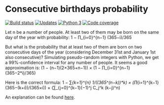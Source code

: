 ﻿# Consecutive birthdays probability

[![Build status][Build image]][Build] [![Updates][Dependency image]][PyUp] [![Python 3][Python3 image]][PyUp] [![Code coverage][Codecov image]][Codecov]

  [Build]: https://travis-ci.org/woctezuma/Consecutive-birthdays-probability
  [Build image]: https://travis-ci.org/woctezuma/Consecutive-birthdays-probability.svg?branch=master

  [PyUp]: https://pyup.io/repos/github/woctezuma/Consecutive-birthdays-probability/
  [Dependency image]: https://pyup.io/repos/github/woctezuma/Consecutive-birthdays-probability/shield.svg
  [Python3 image]: https://pyup.io/repos/github/woctezuma/Consecutive-birthdays-probability/python-3-shield.svg

  [Codecov]: https://codecov.io/gh/woctezuma/Consecutive-birthdays-probability
  [Codecov image]: https://codecov.io/gh/woctezuma/Consecutive-birthdays-probability/branch/master/graph/badge.svg

Let n be a number of people. At least two of them may be born on the same day of the year with probability:
1 − ∏_{i=0}^{n−1} (365−i)/365

But what is the probability that at least two of them are born on two consecutive days of the year (considering December
31st and January 1st also consecutive)? Simulating pseudo-random integers with Python, we get a 99%-confidence interval
for any number of people. It seems a good approximation is:
(1 − (n−1)(2×365+n−1)) × (1 − ∏_{i=0}^{n−1} (365−2*i)/365)

Here is the correct formula:
1 − ∑_{k=1}^{n} 1/((365^(n−k))*k) × (∏_{i=1}^{k−1} (365−(k+i))/(365×i)) × (∑_{j=0}^{k−1}(−1)^j C_j^k (k−j)^n)

An explanation can be found [here](http://math.stackexchange.com/questions/18268/consecutive-birthdays-probability/18363#18363).
